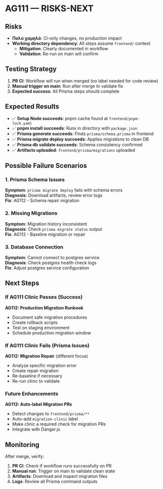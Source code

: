 # AG111 — RISKS-NEXT

## Risks
- **Πολύ χαμηλό**: CI-only changes, no production impact
- **Working directory dependency**: All steps assume `frontend/` context
  - **Mitigation**: Clearly documented in workflow
  - **Validation**: Re-run on main will confirm

## Testing Strategy
1. **PR CI**: Workflow will run when merged (no label needed for code review)
2. **Manual trigger on main**: Run after merge to validate fix
3. **Expected success**: All Prisma steps should complete

## Expected Results
- ✅ **Setup Node succeeds**: pnpm cache found at `frontend/pnpm-lock.yaml`
- ✅ **pnpm install succeeds**: Runs in directory with `package.json`
- ✅ **Prisma generate succeeds**: Finds `prisma/schema.prisma` in frontend
- ✅ **Prisma migrate deploy succeeds**: Applies migrations to clean DB
- ✅ **Prisma db validate succeeds**: Schema consistency confirmed
- ✅ **Artifacts uploaded**: `frontend/prisma/migrations` uploaded

## Possible Failure Scenarios

### 1. Prisma Schema Issues
**Symptom**: `prisma migrate deploy` fails with schema errors  
**Diagnosis**: Download artifacts, review error logs  
**Fix**: AG112 - Schema repair migration

### 2. Missing Migrations
**Symptom**: Migration history inconsistent  
**Diagnosis**: Check `prisma migrate status` output  
**Fix**: AG112 - Baseline migration or repair

### 3. Database Connection
**Symptom**: Cannot connect to postgres service  
**Diagnosis**: Check postgres health check logs  
**Fix**: Adjust postgres service configuration

## Next Steps

### If AG111 Clinic Passes (Success)
**AG112: Production Migration Runbook**
- Document safe migration procedures
- Create rollback scripts
- Test on staging environment
- Schedule production migration window

### If AG111 Clinic Fails (Prisma Issues)
**AG112: Migration Repair** (different focus)
- Analyze specific migration error
- Create repair migration
- Re-baseline if necessary
- Re-run clinic to validate

### Future Enhancements
**AG113: Auto-label Migration PRs**
- Detect changes to `frontend/prisma/**`
- Auto-add `migration-clinic` label
- Make clinic a required check for migration PRs
- Integrate with Danger.js

## Monitoring
After merge, verify:
1. **PR CI**: Check if workflow runs successfully on PR
2. **Manual run**: Trigger on main to validate clean state
3. **Artifacts**: Download and inspect migration files
4. **Logs**: Review all Prisma command outputs
